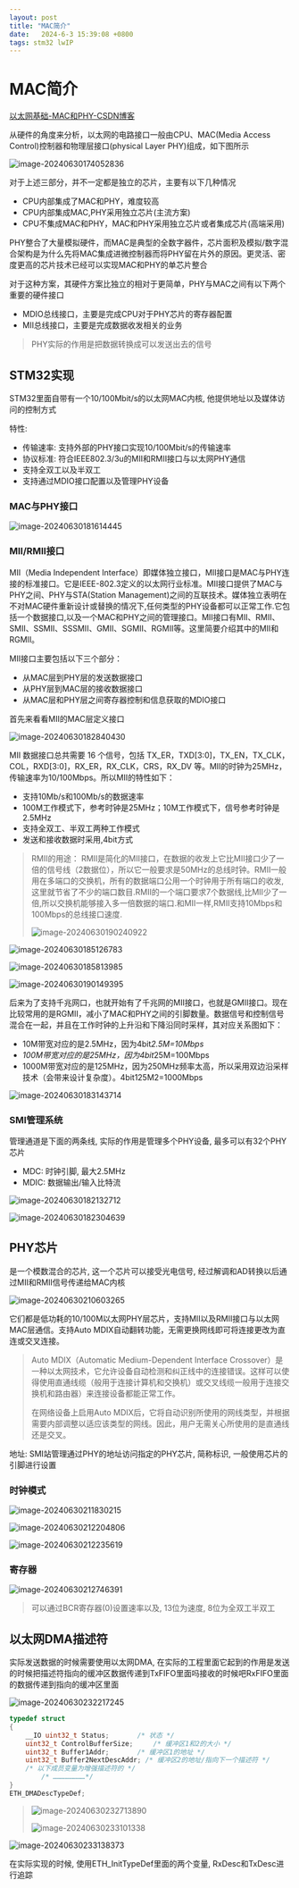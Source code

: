 ```yaml
---
layout: post
title: "MAC简介" 
date:   2024-6-3 15:39:08 +0800
tags: stm32 lwIP
---
```




# MAC简介

[以太网基础-MAC和PHY-CSDN博客](https://blog.csdn.net/u012489236/article/details/108669679)

从硬件的角度来分析，以太网的电路接口一般由CPU、MAC(Media Access Control)控制器和物理层接口(physical Layer PHY)组成，如下图所示

![image-20240630174052836](https://picture-01-1316374204.cos.ap-beijing.myqcloud.com/image/202406301740887.png)

对于上述三部分，并不一定都是独立的芯片，主要有以下几种情况

- CPU内部集成了MAC和PHY，难度较高
- CPU内部集成MAC,PHY采用独立芯片(主流方案)
- CPU不集成MAC和PHY，MAC和PHY采用独立芯片或者集成芯片(高端采用)

PHY整合了大量模拟硬件，而MAC是典型的全数字器件，芯片面积及模拟/数字混合架构是为什么先将MAC集成进微控制器而将PHY留在片外的原因。更灵活、密度更高的芯片技术已经可以实现MAC和PHY的单芯片整合

对于这种方案，其硬件方案比独立的相对于更简单，PHY与MAC之间有以下两个重要的硬件接口

- MDIO总线接口，主要是完成CPU对于PHY芯片的寄存器配置
- MII总线接口，主要是完成数据收发相关的业务

> PHY实际的作用是把数据转换成可以发送出去的信号

## STM32实现

STM32里面自带有一个10/100Mbit/s的以太网MAC内核, 他提供地址以及媒体访问的控制方式

特性:

+ 传输速率: 支持外部的PHY接口实现10/100Mbit/s的传输速率
+ 协议标准: 符合IEEE802.3/3u的MII和RMII接口与以太网PHY通信
+ 支持全双工以及半双工
+ 支持通过MDIO接口配置以及管理PHY设备

### MAC与PHY接口

![image-20240630181614445](https://picture-01-1316374204.cos.ap-beijing.myqcloud.com/image/202406301816509.png)

### MII/RMII接口

MII（Media Independent Interface）即媒体独立接口，MII接口是MAC与PHY连接的标准接口。它是IEEE-802.3定义的以太网行业标准。MII接口提供了MAC与PHY之间、PHY与STA(Station Management)之间的互联技术。媒体独立表明在不对MAC硬件重新设计或替换的情况下,任何类型的PHY设备都可以正常工作.它包括一个数据接口,以及一个MAC和PHY之间的管理接口。MII接口有MII、RMII、SMII、SSMII、SSSMII、GMII、SGMII、RGMII等。这里简要介绍其中的MII和RGMII。

MII接口主要包括以下三个部分：

+ 从MAC层到PHY层的发送数据接口
+ 从PHY层到MAC层的接收数据接口
+ 从MAC层和PHY层之间寄存器控制和信息获取的MDIO接口

首先来看看MII的MAC层定义接口

![image-20240630182840430](https://picture-01-1316374204.cos.ap-beijing.myqcloud.com/image/202406301828503.png)

MII 数据接口总共需要 16 个信号，包括 TX_ER，TXD[3:0]，TX_EN，TX_CLK，COL，RXD[3:0]，RX_ER，RX_CLK，CRS，RX_DV 等。MII的时钟为25MHz，传输速率为10/100Mbps。所以MII的特性如下：

+ 支持10Mb/s和100Mb/s的数据速率
+ 100M工作模式下，参考时钟是25MHz；10M工作模式下，信号参考时钟是2.5MHz
+ 支持全双工、半双工两种工作模式
+ 发送和接收数据时采用,4bit方式

> RMII的用途：
> RMII是简化的MII接口，在数据的收发上它比MII接口少了一倍的信号线（2数据位），所以它一般要求是50MHz的总线时钟。RMII一般用在多端口的交换机，所有的数据端口公用一个时钟用于所有端口的收发,这里就节省了不少的端口数目.RMII的一个端口要求7个数据线,比MII少了一倍,所以交换机能够接入多一倍数据的端口.和MII一样,RMII支持10Mbps和100Mbps的总线接口速度.
>
> ![image-20240630190240922](https://picture-01-1316374204.cos.ap-beijing.myqcloud.com/image/202406301902974.png)

![image-20240630185126783](https://picture-01-1316374204.cos.ap-beijing.myqcloud.com/image/202406301851838.png)

![image-20240630185813985](https://picture-01-1316374204.cos.ap-beijing.myqcloud.com/image/202406301858053.png)

![image-20240630190149395](https://picture-01-1316374204.cos.ap-beijing.myqcloud.com/image/202406301901461.png)

后来为了支持千兆网口，也就开始有了千兆网的MII接口，也就是GMII接口。现在比较常用的是RGMII，减小了MAC和PHY之间的引脚数量。数据信号和控制信号混合在一起，并且在工作时钟的上升沿和下降沿同时采样，其对应关系图如下：

+ 10M带宽对应的是2.5MHz，因为4bit*2.5M=10Mbps*
+ *100M带宽对应的是25MHz，因为4bit*25M=100Mbps
+ 1000M带宽对应的是125MHz，因为250MHz频率太高，所以采用双边沿采样技术（会带来设计复杂度）。4bit125M2=1000Mbps

![image-20240630183143714](https://picture-01-1316374204.cos.ap-beijing.myqcloud.com/image/202406301831761.png)

### SMI管理系统

管理通道是下面的两条线, 实际的作用是管理多个PHY设备, 最多可以有32个PHY芯片

+ MDC: 时钟引脚, 最大2.5MHz
+ MDIC: 数据输出/输入比特流

![image-20240630182132712](https://picture-01-1316374204.cos.ap-beijing.myqcloud.com/image/202406301821756.png)

![image-20240630182304639](https://picture-01-1316374204.cos.ap-beijing.myqcloud.com/image/202406301823689.png)

## PHY芯片

是一个模数混合的芯片, 这一个芯片可以接受光电信号, 经过解调和AD转换以后通过MII和RMII信号传递给MAC内核

![image-20240630210603265](https://picture-01-1316374204.cos.ap-beijing.myqcloud.com/image/202406302106327.png)

它们都是低功耗的10/100M以太网PHY层芯片，支持MII以及RMII接口与以太网MAC层通信。支持Auto MDIX自动翻转功能，无需更换网线即可将连接更改为直连或交叉连接。

> Auto MDIX（Automatic Medium-Dependent Interface Crossover）是一种以太网技术，它允许设备自动检测和纠正线中的连接错误。这样可以使得使用直通线缆（般用于连接计算机和交换机）或交叉线缆一般用于连接交换机和路由器）来连接设备都能正常工作。
>
> 在网络设备上启用Auto MDIX后，它将自动识别所使用的网线类型，并根据需要内部调整以适应该类型的网线。因此，用户无需关心所使用的是直通线还是交叉。

地址: SMI站管理通过PHY的地址访问指定的PHY芯片, 简称标识, 一般使用芯片的引脚进行设置

### 时钟模式

![image-20240630211830215](https://picture-01-1316374204.cos.ap-beijing.myqcloud.com/image/202406302118276.png)

![image-20240630212204806](https://picture-01-1316374204.cos.ap-beijing.myqcloud.com/image/202406302122894.png)

![image-20240630212235619](https://picture-01-1316374204.cos.ap-beijing.myqcloud.com/image/202406302122710.png)

### 寄存器

![image-20240630212746391](https://picture-01-1316374204.cos.ap-beijing.myqcloud.com/image/202406302127459.png)

> 可以通过BCR寄存器(0)设置速率以及, 13位为速度, 8位为全双工半双工

## 以太网DMA描述符

实际发送数据的时候需要使用以太网DMA, 在实际的工程里面它起到的作用是发送的时候把描述符指向的缓冲区数据传递到TxFIFO里面吗接收的时候吧RxFIFO里面的数据传递到指向的缓冲区里面

![image-20240630232217245](https://picture-01-1316374204.cos.ap-beijing.myqcloud.com/image/202406302322328.png)

```c
typedef struct 
{ 
	__IO uint32_t Status; 		/* 状态 */ 
	uint32_t ControlBufferSize; 	/* 缓冲区1和2的大小 */ 
	uint32_t Buffer1Addr; 		/* 缓冲区1的地址 */ 
	uint32_t Buffer2NextDescAddr; /* 缓冲区2的地址/指向下一个描述符 */ 
	/* 以下成员变量为增强描述符的 */ 
    	/* ……………………*/
} 
ETH_DMADescTypeDef;
```

> ![image-20240630232713890](https://picture-01-1316374204.cos.ap-beijing.myqcloud.com/image/202406302327956.png)
>
> ![image-20240630233101338](https://picture-01-1316374204.cos.ap-beijing.myqcloud.com/image/202406302331404.png)

![image-20240630233138373](https://picture-01-1316374204.cos.ap-beijing.myqcloud.com/image/202406302331412.png)

在实际实现的时候, 使用ETH_InitTypeDef里面的两个变量, RxDesc和TxDesc进行追踪